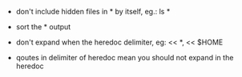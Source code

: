 
- don't include hidden files in * by itself, eg.: ls *

- sort the * output

- don't expand when the heredoc delimiter, eg: << *, <<  $HOME

- qoutes in delimiter of heredoc mean you should not expand in the heredoc
